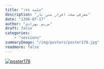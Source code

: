 ```yaml
---
title: "جلسه ۱۷۸"
description: "معرفی سخت افزار متن باز"
date: "1398-07-17"
author: "مریم بهزادی"
draft: false
categories:
    - "sessions"
summaryImage: "/img/posters/poster178.jpg"
readmore: false
---
```

[![poster178](../../img/posters/poster178.jpg)](../../img/poster178.jpg)